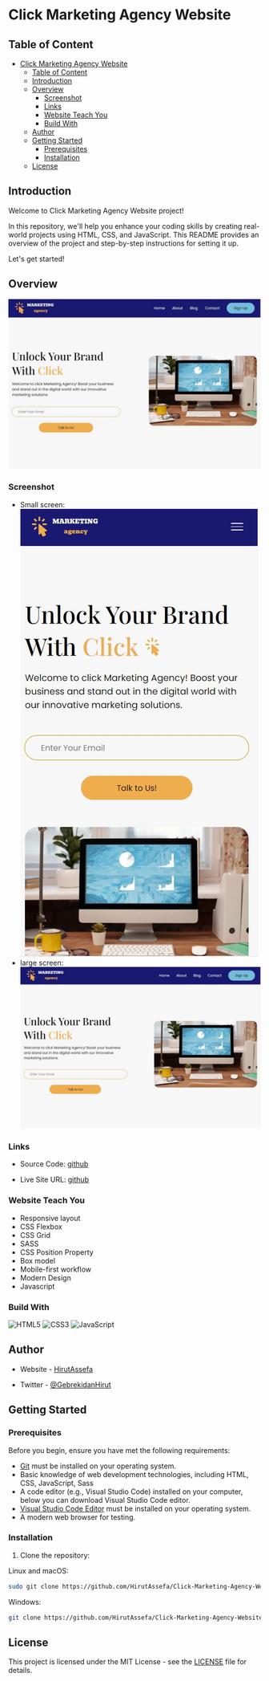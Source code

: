 
# Click Marketing Agency Website

## Table of Content

- [Click Marketing Agency Website](#click-marketing-agency-website)
  - [Table of Content](#table-of-content)
  - [Introduction](#introduction)
  - [Overview](#overview)
    - [Screenshot](#screenshot)
    - [Links](#links)
    - [Website Teach You](#website-teach-you)
    - [Build With](#build-with)
  - [Author](#author)
  - [Getting Started](#getting-started)
    - [Prerequisites](#prerequisites)
    - [Installation](#installation)
  - [License](#license)

## Introduction

Welcome to Click Marketing Agency Website project!

In this repository, we'll help you enhance your coding skills by creating real-world projects using HTML, CSS, and JavaScript. This README provides an overview of the project and step-by-step instructions for setting it up.

Let's get started!

## Overview

![img](/design/clickdesktop.JPG)

### Screenshot

- Small screen: ![Mobile](./design/clickmobile.JPG)
- large screen: ![Desk Top](./design/clickdesktop.JPG)

### Links

- Source Code: [github](https://github.com/HirutAssefa/Click-Marketing-Agency-Website)

- Live Site URL: [github](https://www.HirutAssefa.io/Click-Marketing-Agency-Website)
<!-- - Live Site URL: [Live Demo](https://Click-Marketing-Agency-Website.netlify.app/) -->

### Website Teach You

- Responsive layout
- CSS Flexbox
- CSS Grid
- SASS
- CSS Position Property
- Box model
- Mobile-first workflow
- Modern Design
- Javascript

### Build With

![HTML5](https://img.shields.io/badge/-HTML5-1A1B27?style=flat&logo=html5&logoColor=ffffff&labelColor=E34F26)
![CSS3](https://img.shields.io/badge/-CSS3-1A1B27?style=flat&logo=css3&logoColor=ffffff&labelColor=1572B6)
![JavaScript](https://img.shields.io/badge/-JavaScript-1A1B27?style=flat&logo=javascript&labelColor=252526)

## Author

- Website - [HirutAssefa](https://HirutAssefa.github.io/Gebrekidan-portfolio/)

- Twitter - [@GebrekidanHirut](https://twitter.com/GebrekidanHirut)

## Getting Started

### Prerequisites

Before you begin, ensure you have met the following requirements:

- [Git](https://git-scm.com/downloads "Download Git") must be installed on your operating system.
- Basic knowledge of web development technologies, including HTML, CSS, JavaScript, Sass
- A code editor (e.g., Visual Studio Code) installed on your computer, below you can download Visual Studio Code editor.
- [Visual Studio Code Editor](https://code.visualstudio.com/download "Download VSCODE") must be installed on your operating system.
- A modern web browser for testing.

### Installation

1. Clone the repository:

Linux and macOS:

```bash
sudo git clone https://github.com/HirutAssefa/Click-Marketing-Agency-Website
```

Windows:

```bash
git clone https://github.com/HirutAssefa/Click-Marketing-Agency-Website
```

## License

This project is licensed under the MIT License - see the [LICENSE](LICENSE) file for details.
